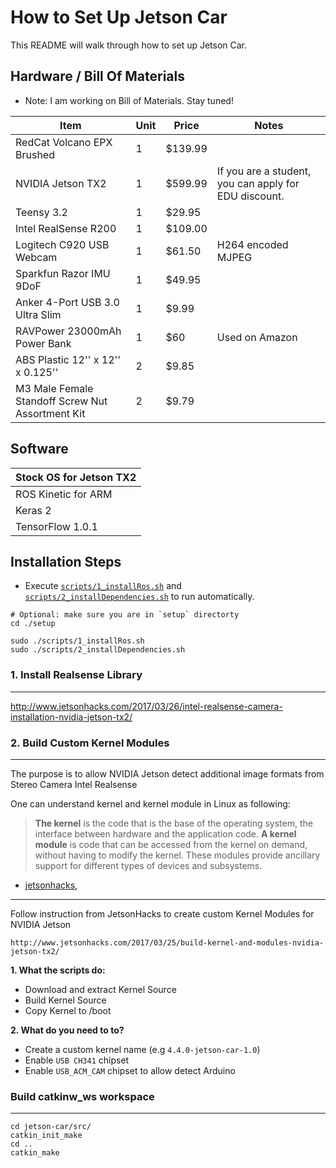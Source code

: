 How to Set Up Jetson Car
========================

This README will walk through how to set up Jetson Car.


Hardware / Bill Of Materials
----------------------------
* Note: I am working on Bill of Materials. Stay tuned!


| **Item**                                         | **Unit** | **Price** | **Notes**                                                     |
|--------------------------------------------------|----------|---------------------|---------------------------------------------------------------|
| RedCat Volcano EPX Brushed                       | 1        | $139.99             |                                                               |
| NVIDIA Jetson TX2                                | 1        | $599.99             | If you are a student, you can apply for EDU discount. |
| Teensy 3.2                                       | 1        | $29.95              |                                                               |
| Intel RealSense R200                             | 1        | $109.00             |                                                               |
| Logitech C920 USB Webcam                         | 1        | $61.50              | H264 encoded MJPEG                                            |
| Sparkfun Razor IMU 9DoF                          | 1        | $49.95              |                                                               |
| Anker 4-Port USB 3.0 Ultra Slim                  | 1        | $9.99               |                                                               |
| RAVPower 23000mAh Power Bank                     | 1        | $60                 | Used on Amazon                                                |
| ABS Plastic 12'' x 12'' x 0.125''                | 2        | $9.85               |                                                               |
| M3 Male Female Standoff Screw Nut Assortment Kit | 2        | $9.79               |                                                               |


Software
--------

| Stock OS for Jetson TX2 |
|-------------------------|
| ROS Kinetic for ARM     |
| Keras 2                 |
| TensorFlow 1.0.1        |



Installation Steps
------------------

* Execute [`scripts/1_installRos.sh`](https://github.com/dat-ai/jetson-car/blob/master/setup/scripts/1_installRos.sh) and [`scripts/2_installDependencies.sh`](https://github.com/dat-ai/jetson-car/blob/master/setup/scripts/2_installDependencies.sh) to run automatically.
```
# Optional: make sure you are in `setup` directorty
cd ./setup

sudo ./scripts/1_installRos.sh
sudo ./scripts/2_installDependencies.sh
```


### 1. Install Realsense Library
--------------------------------
http://www.jetsonhacks.com/2017/03/26/intel-realsense-camera-installation-nvidia-jetson-tx2/


### 2. Build Custom Kernel Modules
----------------------------------

The purpose is to allow NVIDIA Jetson detect additional image formats from Stereo Camera Intel Realsense

One can understand kernel and kernel module in Linux as following:

> **The kernel** is the code that is the base of the operating system, the interface between hardware and the application code.
> **A kernel module** is code that can be accessed from the kernel on demand, without having to modify the kernel. These modules provide ancillary support for different types of devices and subsystems.
- [jetsonhacks](http://www.jetsonhacks.com/2017/03/26/intel-realsense-camera-installation-nvidia-jetson-tx2/),
----

Follow instruction from JetsonHacks to create custom Kernel Modules for NVIDIA Jetson
```
http://www.jetsonhacks.com/2017/03/25/build-kernel-and-modules-nvidia-jetson-tx2/
```

**1. What the scripts do:**
* Download and extract Kernel Source
* Build Kernel Source
* Copy Kernel to /boot

**2. What do you need to to?**
* Create a custom kernel name (e.g `4.4.0-jetson-car-1.0`)
* Enable `USB CH341` chipset
* Enable `USB_ACM_CAM` chipset to allow detect Arduino


###  Build catkinw_ws workspace
-------------------------------

```
cd jetson-car/src/
catkin_init_make
cd ..
catkin_make
```
